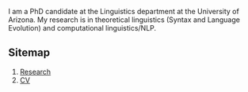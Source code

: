 


I am a PhD candidate at the Linguistics department at the University of Arizona. My research is in theoretical linguistics (Syntax and Language Evolution) and computational linguistics/NLP.

## Sitemap
1. [Research](research.md)
2. [CV](files/Full_Form_Academic_CV.pdf)

